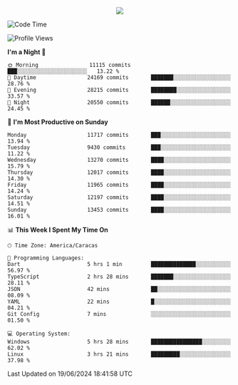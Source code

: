 <p align="center">
  <a href="http://www.github.com/thevacs">
    <img src="https://github-readme-streak-stats.herokuapp.com/?user=thevacs&stroke=ffffff&background=1c1917&ring=0891b2&fire=0891b2&currStreakNum=ffffff&currStreakLabel=0891b2&sideNums=ffffff&sideLabels=ffffff&dates=ffffff&hide_border=true" />
  </a>
</p>

<!--START_SECTION:waka-->
![Code Time](http://img.shields.io/badge/Code%20Time-2%2C545%20hrs%204%20mins-blue)

![Profile Views](http://img.shields.io/badge/Profile%20Views-0-blue)

**I'm a Night 🦉** 

```text
🌞 Morning                11115 commits       ███░░░░░░░░░░░░░░░░░░░░░░   13.22 % 
🌆 Daytime                24169 commits       ███████░░░░░░░░░░░░░░░░░░   28.76 % 
🌃 Evening                28215 commits       ████████░░░░░░░░░░░░░░░░░   33.57 % 
🌙 Night                  20550 commits       ██████░░░░░░░░░░░░░░░░░░░   24.45 % 
```
📅 **I'm Most Productive on Sunday** 

```text
Monday                   11717 commits       ███░░░░░░░░░░░░░░░░░░░░░░   13.94 % 
Tuesday                  9430 commits        ███░░░░░░░░░░░░░░░░░░░░░░   11.22 % 
Wednesday                13270 commits       ████░░░░░░░░░░░░░░░░░░░░░   15.79 % 
Thursday                 12017 commits       ████░░░░░░░░░░░░░░░░░░░░░   14.30 % 
Friday                   11965 commits       ████░░░░░░░░░░░░░░░░░░░░░   14.24 % 
Saturday                 12197 commits       ████░░░░░░░░░░░░░░░░░░░░░   14.51 % 
Sunday                   13453 commits       ████░░░░░░░░░░░░░░░░░░░░░   16.01 % 
```


📊 **This Week I Spent My Time On** 

```text
🕑︎ Time Zone: America/Caracas

💬 Programming Languages: 
Dart                     5 hrs 1 min         ██████████████░░░░░░░░░░░   56.97 % 
TypeScript               2 hrs 28 mins       ███████░░░░░░░░░░░░░░░░░░   28.11 % 
JSON                     42 mins             ██░░░░░░░░░░░░░░░░░░░░░░░   08.09 % 
YAML                     22 mins             █░░░░░░░░░░░░░░░░░░░░░░░░   04.21 % 
Git Config               7 mins              ░░░░░░░░░░░░░░░░░░░░░░░░░   01.50 % 

💻 Operating System: 
Windows                  5 hrs 28 mins       ████████████████░░░░░░░░░   62.02 % 
Linux                    3 hrs 21 mins       █████████░░░░░░░░░░░░░░░░   37.98 % 
```


 Last Updated on 19/06/2024 18:41:58 UTC
<!--END_SECTION:waka-->
